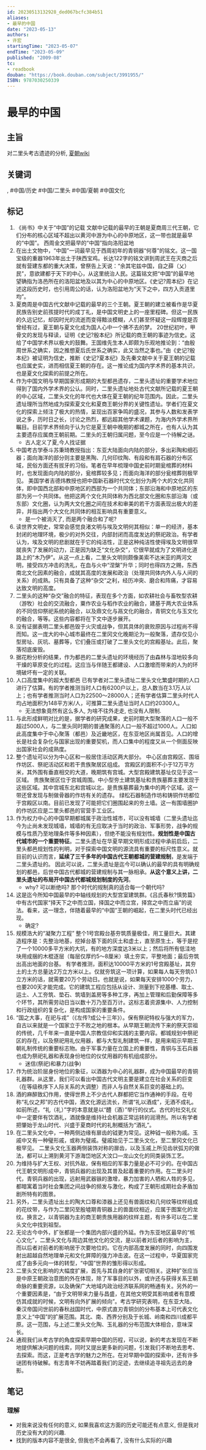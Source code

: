 ```yaml
---
id: 20230513132928_ded067bcfc384b51
aliases:
- 最早的中国
date: "2023-05-13"
authors:
- 许宏
startingTime: "2023-05-07"
endTime: "2023-05-09"
published: "2009-08"
tc:
- readbook
douban: "https://book.douban.com/subject/3991955/"
ISBN: 9787030250339
---
```


# 最早的中国

## 主旨
对二里头考古遗迹的分析, [夏朝wiki](https://zh.wikipedia.org/wiki/%E5%A4%8F%E6%9C%9D)

## 关键词
, #中国/历史 #中国/二里头 #中国/夏朝 #中国文化 

## 标记
1. 《尚书》中关于“中国”的记载 文献中记载的最早的王朝是夏商周三代王朝，它们分布的核心区域不超出以黄河中游为中心的中原地区，这一带也就是最早的“中国”。 西周金文把最早的“中国”指向洛阳盆地
2. 在出土文物中，“中国”一词最早见于西周初年的青铜器“何尊”的铭文。这一国宝级的重器1963年出土于陕西宝鸡。长达122字的铭文讲到周武王在灭商之后就有营建东都的重大决策，曾祭告上天说：“余其宅兹中国，自之薛（乂）民”，意欲建都于天下的中心，从这里统治人民。这篇铭文把“中国”的最早地望确指为洛邑所在的洛阳盆地及以其为中心的中原地区。《史记?周本纪》在记述这段历史时，也引用周公的话，认为洛阳盆地为“天下之中，四方入贡道里均”。
3. 夏商周是中国古代文献中记载的最早的三个王朝。夏王朝的建立被看作是华夏民族告别史前孩提时代的成丁礼，是中国文明史上的一座里程碑。但这一民族的久远记忆，却因时光的流逝而变得黯淡模糊，人们甚至怀疑这一段辉煌是否曾经有过，夏王朝与夏文化成为国人心中一个拂不去的梦。 20世纪初叶，甲骨文的发现与释读，证明《史记?殷本纪》所记载的商王朝的事迹为信史。这给了中国学术界以极大的鼓舞。王国维先生本人即颇为乐观地推论到：“由殷周世系之确实，因之推想夏后氏世系之确实，此又当然之事也。”由《史记?殷本纪》被证明为信史，推断《史记?夏本纪》及先秦文献中关于夏王朝的记载也应属史实，进而相信夏王朝的存在。这一推论成为国内学术界的基本共识，也是夏文化探索的前提之所在。
4. 作为中国文明与早期国家形成期的大型都邑遗存，二里头遗址的重要学术地位得到了国内外学术界的公认。同时，二里头遗址地处古代文献所记载的夏王朝的中心区域，二里头文化的年代也大体在夏王朝的纪年范围内。因此，二里头遗址理所当然地成为探索夏文化和夏商王朝分界的关键性遗址。学者们在夏文化的探索上倾注了极大的热情，呈现出百家争鸣的盛况，其参与人数和发表学说之多，历时日之长，讨论之热烈，都远超其他学术课题，为海内外学术界所瞩目。目前学术界倾向于认为它是夏王朝中晚期的都城之所在，也有人认为其主要遗存应属商王朝前期。二里头的王朝归属问题，至今应是一个待解之谜。
    * 古人定义了夏,今人找证据
5. 中国考古学泰斗苏秉琦教授指出：东亚大陆面向内陆的部分，多出彩陶和细石器；面向海洋的部分则主要是黑陶、几何印纹陶、有段和有肩石器的分布区域，民俗方面还有拔牙的习俗。笔者在早年梳理中国史前时期瓮棺葬的材料时，也发现面向内陆的部分，瓮棺葬较多见；而面向海洋的部分瓮棺葬则极罕见。 美国学者吉德炜教授也把中国新石器时代文化划分为两个大的文化共同体，即中国西北部和中原地区的西部为一个共同体；东部沿海和中原地区的东部为另一个共同体。他把这两个文化共同体称为西北部文化圈和东部沿海（或东部）文化圈，认为两大文化圈之间在技术和审美的若干方面表现出极大的差异，并指出两个大文化共同体的相互影响具有重要意义。
    * 是一个被消灭了, 而是两个融合和了呢?
6. 读世界文明史，常常会感觉良渚文明与埃及文明何其相似：单一的经济，基本封闭的地理环境，极少的对外交往，内部封闭而高度发达的祭祀政治。有学者认为，埃及文明的悲剧就在于它的纯洁性，正是这种纯洁性使得埃及文明很早就丧失了发展的动力，正是因为缺乏“文化杂交”，它很早就成为了文明进化道路上的“木乃伊”。从这一点上看，二里头文明则颇像美索不达米亚的两河文明，接受四方冲击的洗礼，在血与火中“涅槃”升华；同时也得四方之赐，东西南北文化因素的融合，成就其高度的发展和政治（处理共同体内外人与人间的关系）的成熟。只有具备了这种“杂交”之利，经历冲突、磨合和阵痛，才容易达致文明的高度。
7. 二里头的这种“杂交”融合的特征，表现在多个方面，如农耕社会与畜牧型农耕（游牧）社会的交流融合，粟作农业与稻作农业的融合，建基于两大农业体系的不同信仰祭祀系统的融合，以及鼎文化与鬲文化的融合，青铜文化与玉文化的融合，等等。这些内容都将在下文中逐步展开。
8. 没有证据表明二里头都邑毁于火灾或战争，但其具体的衰败原因与过程尚不得而知。这一庞大的中心城市最终在二里冈文化晚期沦为一般聚落，遗存仅见小型房址、灰坑、墓葬等，它们叠压或打破了二里头文化的宫殿基址。此后，聚落彻底废毁。
9. 据花粉分析的结果，作为都邑的二里头遗址的环境经历了由森林与湿地较多向干燥的草原变化的过程。这应当与伴随王都建设、人口激增而带来的人为的环境破坏有一定的关联。
10. 人口高度集中的超大型都邑 已有学者对二里头遗址二里头文化繁盛时期的人口进行了估算。有的学者推测当时人口有6200户以上，总人数当在3.1万人以上；也有学者推测当时人口为22500～28000人；还有学者估算二里头时代人均占地面积为148平方米/人，可推算二里头遗址当时人口约20300人。
    * 无法想象竟然有这么多人, 为啥不往外走走, 也没有人限制.
11. 与此形成鲜明对比的是，据学者的研究成果，史前时期大型聚落的人口一般不超过5000人，与二里头同时期的普通聚落的人口一般不超过1000人。人口如此高度集中于中心聚落（都邑）及近畿地区，在东亚地区尚属首见。人口的增长是社会复杂化与国家出现的重要契机，而人口集中的程度又从一个侧面反映出国家社会的成熟度。
13. 整个遗址可以分为中心区和一般居住活动区两大部分。 中心区由宫殿区、围垣作坊区、祭祀活动区和若干贵族聚居区组成。 宫殿区的面积不小于12万平方米，其外围有垂直相交的大道，晚期筑有宫城。大型宫殿建筑基址仅见于这一区域。 贵族聚居区位于宫城周围。中小型夯土建筑基址和贵族墓葬主要发现于这些区域。其中宫城东北和宫城以北，是贵族墓葬最为集中的两个区域。这一带还曾发现与制做骨器的作坊有关的遗存。 绿松石器制造作坊和铸铜作坊都位于宫殿区以南。目前已发现了可能把它们圈围起来的夯土墙。这一有围墙圈护的作坊区应是二里头都邑的官营手工业区。
14. 作为权力中心的中国早期都城属于政治性城市，可以没有城墙（二里头遗址迄今为止尚未发现城墙，城墙的有无应取决于当时的政治、军事形势，战争的规模与性质乃至地理条件等多种因素），但绝不能没有规划性。**规划性是中国古代城市的一个重要特征**。二里头遗址在华夏早期文明形成过程中承前启后，二里头都邑规划性的判明，对于探索中国文明的源流具有重要的标尺性意义。就目前的认识而言，**延续了三千多年的中国古代王朝都城的营建规制**，是发端于二里头遗址的。 因此可以说，二里头遗址是迄今可以确认的最早的具有明确规划的都邑，后世中国古代都城的营建规制与其一脉相承。**从这个意义上讲，二里头遗址的布局开中国古代都城规划制度的先河**。
    * why? 可以断绝吗? 那个时代的规制真的适合每一个朝代吗?
15. 这是迄今所知中国最早的中轴线规划的大型宫室建筑群。《吕氏春秋?慎势篇》中有古代国家“择天下之中而立国，择国之中而立宫，择宫之中而立庙”的说法。看来，这一理念，伴随着最早的“中国”王朝的崛起，在二里头时代已经出现。
    * 确定?
16. 规模浩大的“凝聚力工程” 整个1号宫殿台基夯筑质量极佳，用工量巨大。其建造程序是：先整治地基，挖掉台基下面的灰土和虚土，直至原生土，等于是挖了一个10000多平方米的大坑，有的地方深度达3米以上；然后将所有低洼地块用成捆的木棍逐层（每层仅厚约5～8厘米）填土夯实，平整地面；最后夯筑出高出地面的台基。 有学者推测，面积达10000平方米的1号宫殿基址，其夯土的土方总量达2万立方米以上。仅就夯筑这一项计算，如果每人每天夯筑0.1立方米的话，就需要20万个劳动日。也就是说，如果每天安排1000个劳力，也要200天才能完成。它的建筑工程应包括从设计、测量到下挖基槽、取土、运土、人工夯筑、垫石、筑墙到盖房等多种工序，再加上管理和后勤保障等多个环节，其所需劳动日当以数十万乃至百万计。这标志着资源集中、人力控制和行政组织的复杂化，是构成国家的重要条件。
17. “国之大事，在祀与戎”（《左传?成公十三年》）。保有祭祀特权与强大的军力，自古以来就是一个国家立于不败之地的根本。从早期王朝流传下来的祭天崇祖的传统，几千年来一直是中国人宗教信仰和实践的主要内容。都城规划中祭祀区的存在，以及祭祀用礼仪用器，都与大型礼制建筑一样，是用来昭示早期王朝礼制传统的重要标志物。由于军事力量在立国上的重要性，青铜与玉石兵器也成为祭祀礼器和表现身份地位的仪仗用器的有机组成部分。
    * 迷信(祭祀)和暴力(战争)
18. 作为统治阶层身份地位的象征，以酒器为中心的礼器群，成为中国最早的青铜礼器群。从这里，我们可以看出中国古代文明主要是建立在社会关系的巨变（在等级秩序下人际关系的大调整）而非人与自然关系巨变的基础上的。
19. 酒的麻醉致幻作用，使得世界上不少古代人群都把它当作通神的手段。在号称“礼仪之邦”的古代中国，酒文化源远流长，所谓“礼以酒成”，无酒不成礼。如前所述，“礼（礼）”字的本意就是以“醴（酒）”举行的仪式。古代的社交礼仪中一定要伴有饮酒礼，酒就像是维持社会机器正常运转的润滑剂。所以有学者把肇始于龙山时代、兴盛于夏商时代的礼制概括为“酒礼”。
20. 在二里头文化中，一种两侧边缘有扉齿的钺更为常见。这种钺一般称为戚。玉戚中又有一种璧形戚，或称为璧戚。璧戚始见于二里头文化，至二里冈文化已极罕见。 二里头文化玉器两侧装饰对称的扉齿，以及玉戚上所见齿状弧刃的做法，都可以上溯到黄河下游海岱地区大汶口—龙山文化的同类装饰工艺。
21. 为维持与扩大王权、对抗外敌，保有相应的军事力量是必不可少的。在中国古代王朝文明形成中，青铜兵器的出现及其普及起着重要的作用。在二里头时代，青铜兵器的出现，远射用武器镞的激增，暴力加害的人牺和人牲的多见，都暗寓着当时社会集团之间战争的频发与激化，构成了王朝形成期社会矛盾加剧所特有的图景。
22. 另外，二里头遗址出土的陶大口尊和漆器上还见有兽面纹和几何纹等纹样组成的花纹带，与作为二里冈至殷墟期青铜器上的兽面纹相近，应属于图案化的龙纹。换言之，以青铜器为主的商王朝贵族用器的纹样主题，有许多可以在二里头文化中找到祖型。
23. 无论古今中外，扩张都是一个集团内部兴盛的外延。作为东亚地区最早的“核心文化”，二里头文化与周边其他文化的交流，是以前者对后者的影响为主，而以后者对前者的影响居于次要地位的。它在内部高度发展的同时，向四围发射出超越自然地理单元和文化屏障的强力冲击波。在这一过程中，华夏国家完成了由多元向一体的转型，“中国”世界的雏形得以形成。
24. 二里头文化影响的大幅度扩展，首先与其自身的扩张密切相关。这种扩张应当是中原王朝政治意图的外在体现，除了军事目的以外，或许还与获得关系王朝命脉的重要资源，以及确保广大地域内政治经济联系网的畅通有关。另外的一个重要因素是，“由于文明带来力量与昌盛，在其他文明受其影响或者有意模仿其成就的时候，文明有向外扩展的倾向”。考古学研究表明，在东亚大陆，秦汉帝国问世前的春秋战国时代，中原式直刃青铜剑的分布基本上可代表文化意义上“中国”的扩展范围。其北、南、西界分别及于长城、岭南和四川成都平原。这一范围，与上述二里头文化陶、玉礼器的分布范围大体相合，意味深长。
25. 通观我们从考古学的角度探索早期中国的历程，可以说，新的考古发现在不断地提供解决问题的线索，同时又提出更多新的问题，引发我们不断地去思考、去探索。而这，正是考古学的魅力之所在。在对早期中国的探索中，还有许多谜团有待破解。有志青年不妨再踏着我们的足迹，去继续追寻祖先远去的身影。

## 笔记
### 理解
* 对我来说没有任何的意义, 如果我喜欢这方面的历史可能还有点意义, 但是我对历史没有大的的兴趣.
* 找到的版本内容不是很全, 但我也不会再看了, 没有什么实际的兴趣